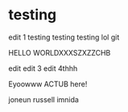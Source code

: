 # testing

edit 1 testing testing testing lol
git

HELLO WORLDXXXSZXZZCHB

edit edit 3
edit 4thhh

Eyoowww ACTUB here!

joneun russell imnida
